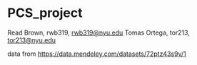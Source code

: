 # PCS_project

Read Brown, rwb319, rwb319@nyu.edu
Tomas Ortega, tor213, tor213@nyu.edu

data from https://data.mendeley.com/datasets/72ptz43s9v/1

